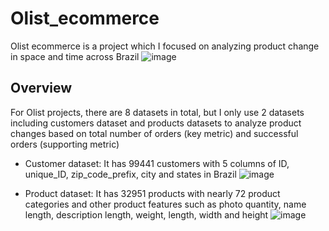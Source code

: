 # Olist_ecommerce
Olist ecommerce is a project which I focused on analyzing product change in space and time across Brazil
![image](https://user-images.githubusercontent.com/97778235/160345575-4484b27a-8e42-46dd-9ef0-73e5a1a6b1e5.png)

## Overview
For Olist projects, there are 8 datasets in total, but I only use 2 datasets including customers dataset and products datasets to analyze product changes based on total number of orders (key metric) and successful orders (supporting metric)

+ Customer dataset: It has 99441 customers with 5 columns of ID, unique_ID, zip_code_prefix, city and states in Brazil
![image](https://user-images.githubusercontent.com/97778235/160346724-41691656-7587-4f54-bf41-ca0e3fcf59e1.png)

+ Product dataset: It has 32951 products with nearly 72 product categories and other product features such as photo quantity, name length, description length, weight, length, width and height
![image](https://user-images.githubusercontent.com/97778235/160347515-17d57eac-767f-4c93-9d29-d370c1ff2382.png)

